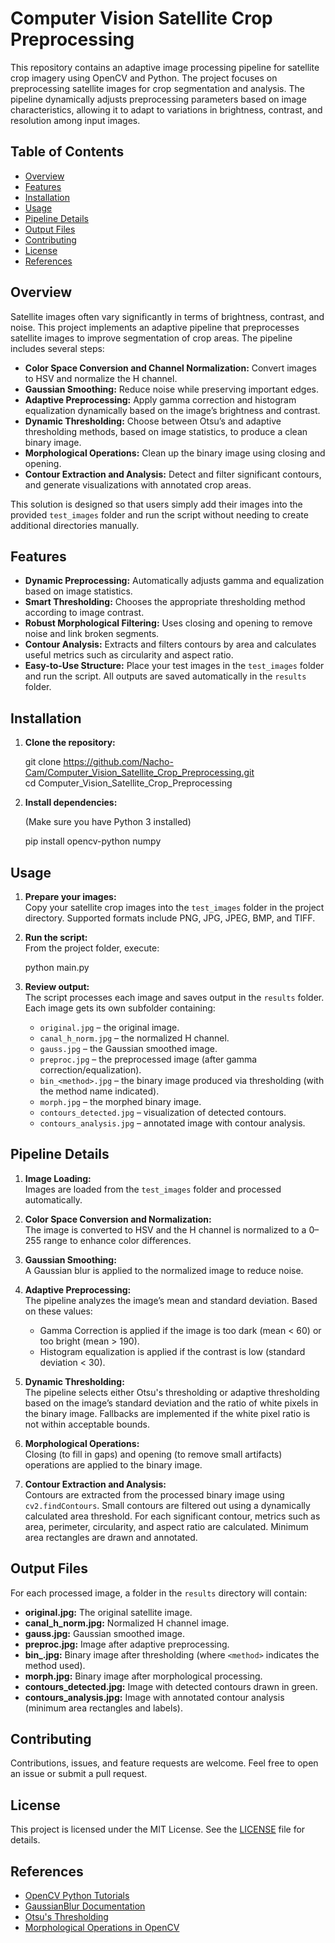 # Computer Vision Satellite Crop Preprocessing

This repository contains an adaptive image processing pipeline for satellite crop imagery using OpenCV and Python. The project focuses on preprocessing satellite images for crop segmentation and analysis. The pipeline dynamically adjusts preprocessing parameters based on image characteristics, allowing it to adapt to variations in brightness, contrast, and resolution among input images.

## Table of Contents

- [Overview](#overview)
- [Features](#features)
- [Installation](#installation)
- [Usage](#usage)
- [Pipeline Details](#pipeline-details)
- [Output Files](#output-files)
- [Contributing](#contributing)
- [License](#license)
- [References](#references)

## Overview

Satellite images often vary significantly in terms of brightness, contrast, and noise. This project implements an adaptive pipeline that preprocesses satellite images to improve segmentation of crop areas. The pipeline includes several steps:

- **Color Space Conversion and Channel Normalization:** Convert images to HSV and normalize the H channel.
- **Gaussian Smoothing:** Reduce noise while preserving important edges.
- **Adaptive Preprocessing:** Apply gamma correction and histogram equalization dynamically based on the image’s brightness and contrast.
- **Dynamic Thresholding:** Choose between Otsu’s and adaptive thresholding methods, based on image statistics, to produce a clean binary image.
- **Morphological Operations:** Clean up the binary image using closing and opening.
- **Contour Extraction and Analysis:** Detect and filter significant contours, and generate visualizations with annotated crop areas.

This solution is designed so that users simply add their images into the provided `test_images` folder and run the script without needing to create additional directories manually.

## Features

- **Dynamic Preprocessing:** Automatically adjusts gamma and equalization based on image statistics.
- **Smart Thresholding:** Chooses the appropriate thresholding method according to image contrast.
- **Robust Morphological Filtering:** Uses closing and opening to remove noise and link broken segments.
- **Contour Analysis:** Extracts and filters contours by area and calculates useful metrics such as circularity and aspect ratio.
- **Easy-to-Use Structure:** Place your test images in the `test_images` folder and run the script. All outputs are saved automatically in the `results` folder.

## Installation

1. **Clone the repository:**

    git clone https://github.com/Nacho-Cam/Computer_Vision_Satellite_Crop_Preprocessing.git  
    cd Computer_Vision_Satellite_Crop_Preprocessing

2. **Install dependencies:**

    (Make sure you have Python 3 installed)
    
    pip install opencv-python numpy

## Usage

1. **Prepare your images:**  
   Copy your satellite crop images into the `test_images` folder in the project directory. Supported formats include PNG, JPG, JPEG, BMP, and TIFF.

2. **Run the script:**  
   From the project folder, execute:
    
    python main.py

3. **Review output:**  
   The script processes each image and saves output in the `results` folder. Each image gets its own subfolder containing:
   - `original.jpg` – the original image.
   - `canal_h_norm.jpg` – the normalized H channel.
   - `gauss.jpg` – the Gaussian smoothed image.
   - `preproc.jpg` – the preprocessed image (after gamma correction/equalization).
   - `bin_<method>.jpg` – the binary image produced via thresholding (with the method name indicated).
   - `morph.jpg` – the morphed binary image.
   - `contours_detected.jpg` – visualization of detected contours.
   - `contours_analysis.jpg` – annotated image with contour analysis.

## Pipeline Details

1. **Image Loading:**  
   Images are loaded from the `test_images` folder and processed automatically.

2. **Color Space Conversion and Normalization:**  
   The image is converted to HSV and the H channel is normalized to a 0–255 range to enhance color differences.

3. **Gaussian Smoothing:**  
   A Gaussian blur is applied to the normalized image to reduce noise.

4. **Adaptive Preprocessing:**  
   The pipeline analyzes the image’s mean and standard deviation. Based on these values:
   - Gamma Correction is applied if the image is too dark (mean < 60) or too bright (mean > 190).
   - Histogram equalization is applied if the contrast is low (standard deviation < 30).

5. **Dynamic Thresholding:**  
   The pipeline selects either Otsu's thresholding or adaptive thresholding based on the image’s standard deviation and the ratio of white pixels in the binary image. Fallbacks are implemented if the white pixel ratio is not within acceptable bounds.

6. **Morphological Operations:**  
   Closing (to fill in gaps) and opening (to remove small artifacts) operations are applied to the binary image.

7. **Contour Extraction and Analysis:**  
   Contours are extracted from the processed binary image using `cv2.findContours`. Small contours are filtered out using a dynamically calculated area threshold. For each significant contour, metrics such as area, perimeter, circularity, and aspect ratio are calculated. Minimum area rectangles are drawn and annotated.

## Output Files

For each processed image, a folder in the `results` directory will contain:

- **original.jpg:** The original satellite image.
- **canal_h_norm.jpg:** Normalized H channel image.
- **gauss.jpg:** Gaussian smoothed image.
- **preproc.jpg:** Image after adaptive preprocessing.
- **bin_<method>.jpg:** Binary image after thresholding (where `<method>` indicates the method used).
- **morph.jpg:** Binary image after morphological processing.
- **contours_detected.jpg:** Image with detected contours drawn in green.
- **contours_analysis.jpg:** Image with annotated contour analysis (minimum area rectangles and labels).

## Contributing

Contributions, issues, and feature requests are welcome. Feel free to open an issue or submit a pull request.

## License

This project is licensed under the MIT License. See the [LICENSE](LICENSE) file for details.

## References

- [OpenCV Python Tutorials](https://docs.opencv.org/master/d6/d00/tutorial_py_root.html)
- [GaussianBlur Documentation](https://docs.opencv.org/master/d4/d13/tutorial_py_filtering.html)
- [Otsu's Thresholding](https://docs.opencv.org/master/d7/d4d/tutorial_py_thresholding.html)
- [Morphological Operations in OpenCV](https://docs.opencv.org/master/d9/d61/tutorial_py_morphological_ops.html)
